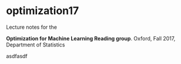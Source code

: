 # optimization17
Lecture notes for the

**Optimization for Machine Learning Reading group**. Oxford, Fall 2017, Department of Statistics


asdfasdf
